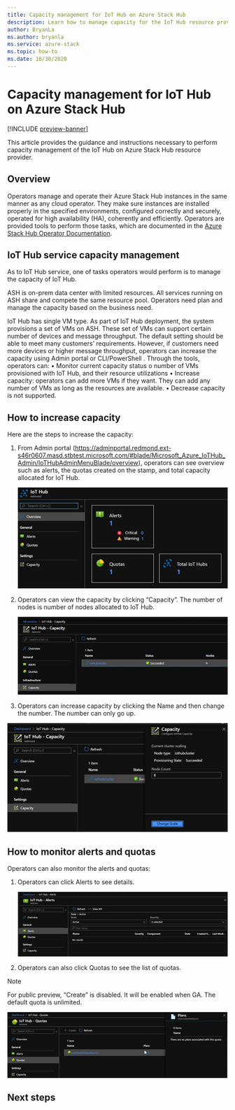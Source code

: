 ```yaml
---
title: Capacity management for IoT Hub on Azure Stack Hub
description: Learn how to manage capacity for the IoT Hub resource provider on Azure Stack Hub.
author: BryanLa
ms.author: bryanla
ms.service: azure-stack
ms.topic: how-to
ms.date: 10/30/2020 
---
```

# Capacity management for IoT Hub on Azure Stack Hub

[!INCLUDE [preview-banner](../includes/iot-hub-preview.md)]

This article provides the guidance and instructions necessary to perform capacity management of the IoT Hub on Azure Stack Hub resource provider.

## Overview

Operators manage and operate their Azure Stack Hub instances in the same manner as any cloud operator. They make sure instances are installed properly in the specified environments, configured correctly and securely, operated for high availability (HA), coherently and efficiently. Operators are provided tools to perform those tasks, which are documented in the [Azure Stack Hub Operator Documentation](./operator). 

## IoT Hub service capacity management

As to IoT Hub service, one of tasks operators would perform is to manage the capacity of IoT Hub.

ASH is on-prem data center with limited resources. All services running on ASH share and compete the same resource pool. Operators need plan and manage the capacity based on the business need.

IoT Hub has single VM type. As part of IoT Hub deployment, the system provisions a set of VMs on ASH. These set of VMs can support certain number of devices and message throughput. The default setting should be able to meet many customers’ requirements. However, if customers need more devices or higher message throughput, operators can increase the capacity using Admin portal or CLI/PowerShell . Through the tools, operators can:
•	Monitor current capacity status
o	number of VMs provisioned with IoT Hub, and their resource utilizations
•	Increase capacity: operators can add more VMs if they want. They can add any number of VMs as long as the resources are available. 
•	Decrease capacity is not supported. 

## How to increase capacity

Here are the steps to increase the capacity:

1. From Admin portal (https://adminportal.redmond.ext-s46r0607.masd.stbtest.microsoft.com/#blade/Microsoft_Azure_IoTHub_Admin/IoTHubAdminMenuBlade/overview), operators can see overview such as alerts, the quotas created on the stamp, and total capacity allocated for IoT Hub. 

   ![iot hub dashboard - event hubs rp](media\iot-hub-rp-capacity-management\dashboard-rp-iot-hub.png)

2. Operators can view the capacity by clicking “Capacity”. The number of nodes is number of nodes allocated to IoT Hub. 

   ![iot hub dashboard - event hubs rp](media\iot-hub-rp-capacity-management\dashboard-rp-iot-hub-capacity.png)

3.	Operators can increase capacity by clicking the Name and then change the number. The number can only go up.
 
   ![iot hub dashboard - event hubs rp](media\iot-hub-rp-capacity-management\dashboard-rp-iot-hub-capacity-edit.png)

## How to monitor alerts and quotas

Operators can also monitor the alerts and quotas:

1. Operators can click Alerts to see details. 
 
   ![iot hub dashboard - event hubs rp](media\iot-hub-rp-capacity-management\dashboard-rp-iot-hub-alerts.png)

2.	Operators can also click Quotas to see the list of quotas. 

> [!NOTE]
> For public preview, “Create” is disabled. It will be enabled when GA. The default quota is unlimited. 
 
   ![iot hub dashboard - event hubs rp](media\iot-hub-rp-capacity-management\dashboard-rp-iot-hub-quotas.png)


## Next steps

